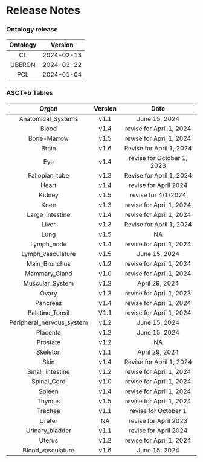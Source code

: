 
Release Notes
=============

### Ontology release

|Ontology|Version|
| :---: | :---: |
|CL|2024-02-13|
|UBERON|2024-03-22|
|PCL|2024-01-04|

### ASCT+b Tables

|Organ|Version|Date|
| :---: | :---: | :---: |
|Anatomical_Systems|v1.1|June 15, 2024|
|Blood|v1.4|revise for April 1, 2024|
|Bone-Marrow|v1.5|revise for April 1, 2024|
|Brain|v1.6|Revise for April 1, 2024|
|Eye|v1.4|revise for October 1, 2023|
|Fallopian_tube|v1.3|Revise for April 1, 2024|
|Heart|v1.4|revise for April 2024|
|Kidney|v1.5|revise for 4/1/2024|
|Knee|v1.3|revise for April 1, 2024|
|Large_intestine|v1.4|revise for April 1, 2024|
|Liver|v1.3|Revise for April 1, 2024|
|Lung|v1.5|NA|
|Lymph_node|v1.4|revise for April 1, 2024|
|Lymph_vasculature|v1.5|June 15, 2024|
|Main_Bronchus|v1.2|revise for April 1, 2024|
|Mammary_Gland|v1.0|revise for April 1, 2024|
|Muscular_System|v1.2|April 29, 2024|
|Ovary|v1.3|revise for April 1, 2023|
|Pancreas|v1.4|revise for April 1, 2024|
|Palatine_Tonsil|V1.1|revise for April 1, 2024|
|Peripheral_nervous_system|v1.2|June 15, 2024|
|Placenta|v1.2|June 15, 2024|
|Prostate|v1.2|NA|
|Skeleton|v1.1|April 29, 2024|
|Skin|v1.4|Revise for April 1, 2024|
|Small_intestine|v1.2|revise for April 1, 2024|
|Spinal_Cord|v1.0|revise for April 1, 2024|
|Spleen|v1.4|revise for April 1, 2024|
|Thymus|v1.5|revise for April 1, 2024|
|Trachea|v1.1|revise for October 1|
|Ureter|NA|revise for April 2023|
|Urinary_bladder|v1.1|revise for April 2024|
|Uterus|v1.2|revise for April 1, 2024|
|Blood_vasculature|v1.6|June 15, 2024|
